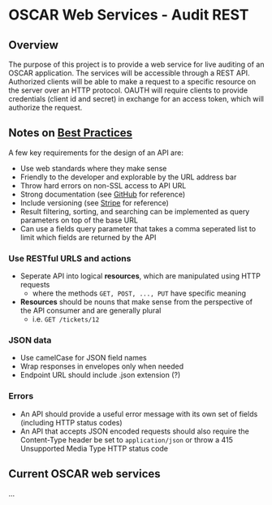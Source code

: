 # OSCAR Web Services - Audit REST
## Overview
The purpose of this project is to provide a web service for live auditing of an OSCAR application. The services will be accessible through a REST API. Authorized clients will be able to make a request to a specific resource on the server over an HTTP protocol. OAUTH will require clients to provide credentials (client id and secret) in exchange for an access token, which will authorize the request.

## Notes on [Best Practices](http://www.vinaysahni.com/best-practices-for-a-pragmatic-restful-api)
A few key requirements for the design of an API are:
+ Use web standards where they make sense
+ Friendly to the developer and explorable by the URL address bar
+ Throw hard errors on non-SSL access to API URL
+ Strong documentation (see [GitHub](https://developer.github.com/v3/) for reference)
+ Include versioning (see [Stripe](https://stripe.com/docs/api#versioning) for reference)
+ Result filtering, sorting, and searching can be implemented as query parameters on top of the base URL
+ Can use a fields query parameter that takes a comma seperated list to limit which fields are returned by the API

### Use RESTful URLS and actions
+ Seperate API into logical **resources**, which are manipulated using HTTP requests 
    - where the methods ```GET, POST, ..., PUT``` have specific meaning
+ **Resources** should be nouns that make sense from the perspective of the API consumer and are generally plural 
    - i.e. ```GET /tickets/12```

### JSON data
+ Use camelCase for JSON field names
+ Wrap responses in envelopes only when needed
+ Endpoint URL should include .json extension (?)

### Errors
+ An API should provide a useful error message with its own set of fields (including HTTP status codes)
+ An API that accepts JSON encoded requests should also require the Content-Type header be set to ```application/json``` or throw a 415 Unsupported Media Type HTTP status code

## Current OSCAR web services
...
